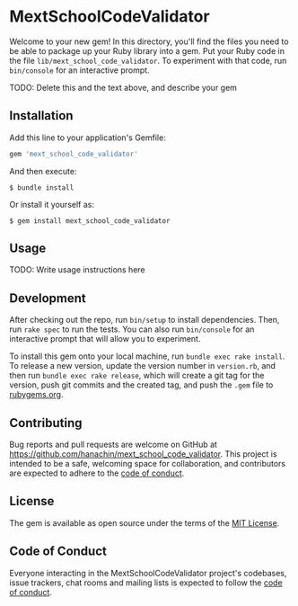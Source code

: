 # MextSchoolCodeValidator

Welcome to your new gem! In this directory, you'll find the files you need to be able to package up your Ruby library into a gem. Put your Ruby code in the file `lib/mext_school_code_validator`. To experiment with that code, run `bin/console` for an interactive prompt.

TODO: Delete this and the text above, and describe your gem

## Installation

Add this line to your application's Gemfile:

```ruby
gem 'mext_school_code_validator'
```

And then execute:

    $ bundle install

Or install it yourself as:

    $ gem install mext_school_code_validator

## Usage

TODO: Write usage instructions here

## Development

After checking out the repo, run `bin/setup` to install dependencies. Then, run `rake spec` to run the tests. You can also run `bin/console` for an interactive prompt that will allow you to experiment.

To install this gem onto your local machine, run `bundle exec rake install`. To release a new version, update the version number in `version.rb`, and then run `bundle exec rake release`, which will create a git tag for the version, push git commits and the created tag, and push the `.gem` file to [rubygems.org](https://rubygems.org).

## Contributing

Bug reports and pull requests are welcome on GitHub at https://github.com/hanachin/mext_school_code_validator. This project is intended to be a safe, welcoming space for collaboration, and contributors are expected to adhere to the [code of conduct](https://github.com/hanachin/mext_school_code_validator/blob/main/CODE_OF_CONDUCT.md).

## License

The gem is available as open source under the terms of the [MIT License](https://opensource.org/licenses/MIT).

## Code of Conduct

Everyone interacting in the MextSchoolCodeValidator project's codebases, issue trackers, chat rooms and mailing lists is expected to follow the [code of conduct](https://github.com/hanachin/mext_school_code_validator/blob/main/CODE_OF_CONDUCT.md).
